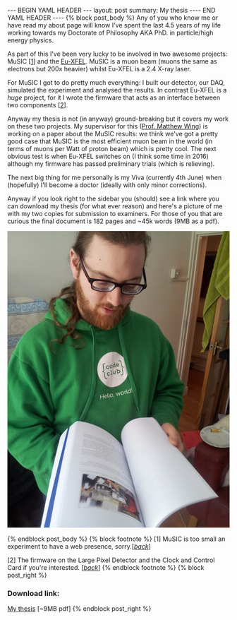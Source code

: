 --- BEGIN YAML HEADER ---
layout: post
summary: My thesis
---- END YAML HEADER ----
{% block post_body %}
Any of you who know me or have read my about page will know I've spent the last 4.5 years of my life working towards my Doctorate of Philosophy AKA PhD. in particle/high energy physics. 

As part of this I've been very lucky to be involved in two awesome projects: MuSIC [[1](#footnote1)<a id="jumpback1"></a>] and the [Eu-XFEL](http://xfel.eu "XFEL"). MuSIC is a muon beam (muons the same as electrons but 200x heavier) whilst Eu-XFEL is a 2.4 X-ray laser. 

For MuSIC I got to do pretty much everything: I built our detector, our DAQ, simulated the experiment and analysed the results. In contrast Eu-XFEL is a *huge* project, for it I wrote the firmware that acts as an interface between two components [[2](#footnote2)<a id="jumpback2"></a>].

Anyway my thesis is not (in anyway) ground-breaking but it covers my work on these two projects. My supervisor for this ([Prof. Matthew Wing](https://www.hep.ucl.ac.uk/~mw/)) is working on a paper about the MuSIC results: we think we've got a pretty good case that MuSIC is the most efficient muon beam in the world (in terms of muons per Watt of proton beam) which is pretty cool. The next obvious test is when Eu-XFEL switches on (I think some time in 2016) although my firmware has passed preliminary trials (which is relieving).

The next big thing for me personally is my Viva (currently 4th June) when (hopefully) I'll become a doctor (ideally with only minor corrections).

Anyway if you look right to the sidebar you (should) see a link where you can download my thesis (for what ever reason) and here's a picture of me with my two copies for submission to examiners. For those of you that are curious the final document is 182 pages and ~45k words (9MB as a pdf).

![As my friend put it 'puppy killers': my thesis](../images/thesis.jpg "all the book")

{% endblock post_body %}
{% block footnote %}
[1]<a id="footnote1"></a> MuSIC is too small an experiment to have a web presence, sorry.[*[back](#jumpback1)*]

[2]<a id="footnote2"></a> The firmware on the Large Pixel Detector and the Clock and Control Card if you're interested. [*[back](#jumpback2)*]
{% endblock footnote %}
{% block post_right %}
### Download link: ###
[My thesis](../docs/thesis_bound_2014-04-10.pdf "download") [~9MB pdf]
{% endblock post_right %}